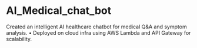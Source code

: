 # AI_Medical_chat_bot
Created an intelligent AI healthcare chatbot for medical Q&amp;A and symptom analysis. • Deployed on cloud infra using AWS Lambda and API Gateway for scalability.
